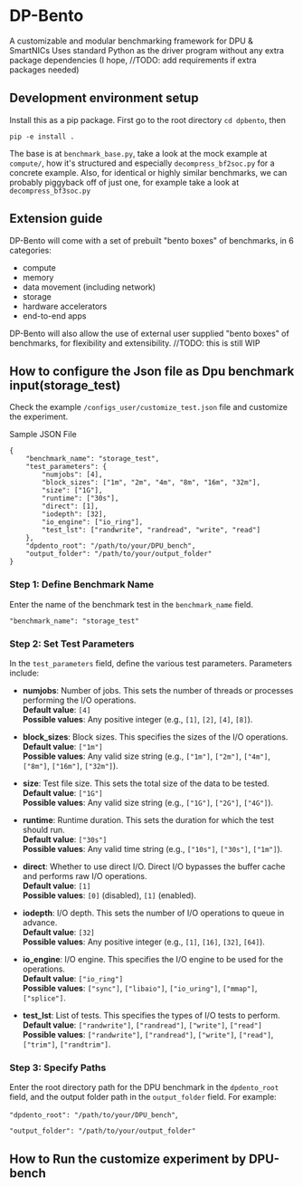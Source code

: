 # DP-Bento
A customizable and modular benchmarking framework for DPU & SmartNICs
Uses standard Python as the driver program without any extra package dependencies (I hope, //TODO: add requirements if extra packages needed)

## Development environment setup
Install this as a pip package. First go to the root directory `cd dpbento`, then
```
pip -e install .
```

The base is at `benchmark_base.py`, take a look at the mock example at `compute/`, how it's structured and especially `decompress_bf2soc.py` for a concrete example. Also, for identical or highly similar benchmarks, we can probably piggyback off of just one, for example take a look at `decompress_bf3soc.py`

## Extension guide

DP-Bento will come with a set of prebuilt "bento boxes" of benchmarks, in 6 categories:
 - compute
 - memory
 - data movement (including network)
 - storage
 - hardware accelerators
 - end-to-end apps

DP-Bento will also allow the use of external user supplied "bento boxes" of benchmarks, for flexibility and extensibility. //TODO: this is still WIP

## How to configure the Json file as Dpu benchmark input(storage_test)

Check the example `/configs_user/customize_test.json` file and customize the experiment.

Sample JSON File
```
{
    "benchmark_name": "storage_test",
    "test_parameters": {
        "numjobs": [4],
        "block_sizes": ["1m", "2m", "4m", "8m", "16m", "32m"],
        "size": ["1G"],
        "runtime": ["30s"],
        "direct": [1],
        "iodepth": [32],
        "io_engine": ["io_ring"],
        "test_lst": ["randwrite", "randread", "write", "read"]
    },
    "dpdento_root": "/path/to/your/DPU_bench",
    "output_folder": "/path/to/your/output_folder"
}
```
### Step 1: Define Benchmark Name

Enter the name of the benchmark test in the `benchmark_name` field.

`"benchmark_name": "storage_test"`

### Step 2: Set Test Parameters
In the `test_parameters` field, define the various test parameters. Parameters include:

- **numjobs**: Number of jobs. This sets the number of threads or processes performing the I/O operations.  
  **Default value**: `[4]`  
  **Possible values**: Any positive integer (e.g., `[1]`, `[2]`, `[4]`, `[8]`).

- **block_sizes**: Block sizes. This specifies the sizes of the I/O operations.  
  **Default value**: `["1m"]`  
  **Possible values**: Any valid size string (e.g., `["1m"]`, `["2m"]`, `["4m"]`, `["8m"]`, `["16m"]`, `["32m"]`).

- **size**: Test file size. This sets the total size of the data to be tested.  
  **Default value**: `["1G"]`  
  **Possible values**: Any valid size string (e.g., `["1G"]`, `["2G"]`, `["4G"]`).

- **runtime**: Runtime duration. This sets the duration for which the test should run.  
  **Default value**: `["30s"]`  
  **Possible values**: Any valid time string (e.g., `["10s"]`, `["30s"]`, `["1m"]`).

- **direct**: Whether to use direct I/O. Direct I/O bypasses the buffer cache and performs raw I/O operations.  
  **Default value**: `[1]`  
  **Possible values**: `[0]` (disabled), `[1]` (enabled).

- **iodepth**: I/O depth. This sets the number of I/O operations to queue in advance.  
  **Default value**: `[32]`  
  **Possible values**: Any positive integer (e.g., `[1]`, `[16]`, `[32]`, `[64]`).

- **io_engine**: I/O engine. This specifies the I/O engine to be used for the operations.  
  **Default value**: `["io_ring"]`  
  **Possible values**: `["sync"]`, `["libaio"]`, `["io_uring"]`, `["mmap"]`, `["splice"]`.

- **test_lst**: List of tests. This specifies the types of I/O tests to perform.  
  **Default value**: `["randwrite"]`, `["randread"]`, `["write"]`, `["read"]`  
  **Possible values**: `["randwrite"]`, `["randread"]`, `["write"]`, `["read"]`, `["trim"]`, `["randtrim"]`.
  
### Step 3: Specify Paths
Enter the root directory path for the DPU benchmark in the `dpdento_root` field, and the output folder path in the `output_folder` field. For example:

`"dpdento_root": "/path/to/your/DPU_bench"`,

`"output_folder": "/path/to/your/output_folder"`

## How to Run the customize experiment by DPU-bench



